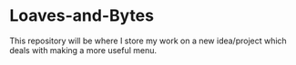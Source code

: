 # Loaves-and-Bytes
This repository will be where I store my work on a new idea/project which deals with making a more useful menu.
